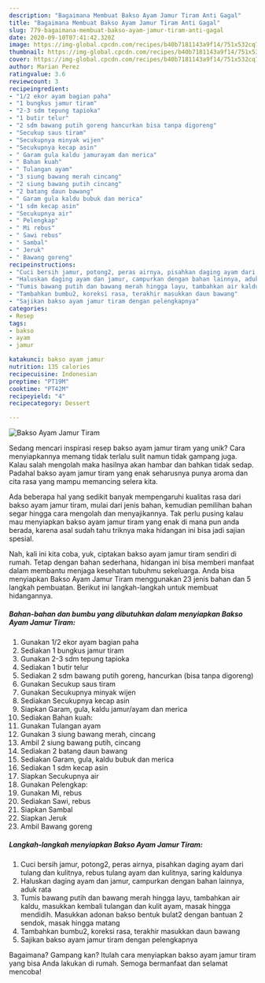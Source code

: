 ```yaml
---
description: "Bagaimana Membuat Bakso Ayam Jamur Tiram Anti Gagal"
title: "Bagaimana Membuat Bakso Ayam Jamur Tiram Anti Gagal"
slug: 779-bagaimana-membuat-bakso-ayam-jamur-tiram-anti-gagal
date: 2020-09-10T07:41:42.320Z
image: https://img-global.cpcdn.com/recipes/b40b7181143a9f14/751x532cq70/bakso-ayam-jamur-tiram-foto-resep-utama.jpg
thumbnail: https://img-global.cpcdn.com/recipes/b40b7181143a9f14/751x532cq70/bakso-ayam-jamur-tiram-foto-resep-utama.jpg
cover: https://img-global.cpcdn.com/recipes/b40b7181143a9f14/751x532cq70/bakso-ayam-jamur-tiram-foto-resep-utama.jpg
author: Marian Perez
ratingvalue: 3.6
reviewcount: 3
recipeingredient:
- "1/2 ekor ayam bagian paha"
- "1 bungkus jamur tiram"
- "2-3 sdm tepung tapioka"
- "1 butir telur"
- "2 sdm bawang putih goreng hancurkan bisa tanpa digoreng"
- "Secukup saus tiram"
- "Secukupnya minyak wijen"
- "Secukupnya kecap asin"
- " Garam gula kaldu jamurayam dan merica"
- " Bahan kuah"
- " Tulangan ayam"
- "3 siung bawang merah cincang"
- "2 siung bawang putih cincang"
- "2 batang daun bawang"
- " Garam gula kaldu bubuk dan merica"
- "1 sdm kecap asin"
- "Secukupnya air"
- " Pelengkap"
- " Mi rebus"
- " Sawi rebus"
- " Sambal"
- " Jeruk"
- " Bawang goreng"
recipeinstructions:
- "Cuci bersih jamur, potong2, peras airnya, pisahkan daging ayam dari tulang dan kulitnya, rebus tulang ayam dan kulitnya, saring kaldunya"
- "Haluskan daging ayam dan jamur, campurkan dengan bahan lainnya, aduk rata"
- "Tumis bawang putih dan bawang merah hingga layu, tambahkan air kaldu, masukkan kembali tulangan dan kulit ayam, masak hingga mendidih. Masukkan adonan bakso bentuk bulat2 dengan bantuan 2 sendok, masak hingga matang"
- "Tambahkan bumbu2, koreksi rasa, terakhir masukkan daun bawang"
- "Sajikan bakso ayam jamur tiram dengan pelengkapnya"
categories:
- Resep
tags:
- bakso
- ayam
- jamur

katakunci: bakso ayam jamur 
nutrition: 135 calories
recipecuisine: Indonesian
preptime: "PT19M"
cooktime: "PT42M"
recipeyield: "4"
recipecategory: Dessert

---
```



![Bakso Ayam Jamur Tiram](https://img-global.cpcdn.com/recipes/b40b7181143a9f14/751x532cq70/bakso-ayam-jamur-tiram-foto-resep-utama.jpg)

Sedang mencari inspirasi resep bakso ayam jamur tiram yang unik? Cara menyiapkannya memang tidak terlalu sulit namun tidak gampang juga. Kalau salah mengolah maka hasilnya akan hambar dan bahkan tidak sedap. Padahal bakso ayam jamur tiram yang enak seharusnya punya aroma dan cita rasa yang mampu memancing selera kita.



Ada beberapa hal yang sedikit banyak mempengaruhi kualitas rasa dari bakso ayam jamur tiram, mulai dari jenis bahan, kemudian pemilihan bahan segar hingga cara mengolah dan menyajikannya. Tak perlu pusing kalau mau menyiapkan bakso ayam jamur tiram yang enak di mana pun anda berada, karena asal sudah tahu triknya maka hidangan ini bisa jadi sajian spesial.


Nah, kali ini kita coba, yuk, ciptakan bakso ayam jamur tiram sendiri di rumah. Tetap dengan bahan sederhana, hidangan ini bisa memberi manfaat dalam membantu menjaga kesehatan tubuhmu sekeluarga. Anda bisa menyiapkan Bakso Ayam Jamur Tiram menggunakan 23 jenis bahan dan 5 langkah pembuatan. Berikut ini langkah-langkah untuk membuat hidangannya.

<!--inarticleads1-->

##### Bahan-bahan dan bumbu yang dibutuhkan dalam menyiapkan Bakso Ayam Jamur Tiram:

1. Gunakan 1/2 ekor ayam bagian paha
1. Sediakan 1 bungkus jamur tiram
1. Gunakan 2-3 sdm tepung tapioka
1. Sediakan 1 butir telur
1. Sediakan 2 sdm bawang putih goreng, hancurkan (bisa tanpa digoreng)
1. Gunakan Secukup saus tiram
1. Gunakan Secukupnya minyak wijen
1. Sediakan Secukupnya kecap asin
1. Siapkan  Garam, gula, kaldu jamur/ayam dan merica
1. Sediakan  Bahan kuah:
1. Gunakan  Tulangan ayam
1. Gunakan 3 siung bawang merah, cincang
1. Ambil 2 siung bawang putih, cincang
1. Sediakan 2 batang daun bawang
1. Sediakan  Garam, gula, kaldu bubuk dan merica
1. Sediakan 1 sdm kecap asin
1. Siapkan Secukupnya air
1. Gunakan  Pelengkap:
1. Gunakan  Mi, rebus
1. Sediakan  Sawi, rebus
1. Siapkan  Sambal
1. Siapkan  Jeruk
1. Ambil  Bawang goreng




<!--inarticleads2-->

##### Langkah-langkah menyiapkan Bakso Ayam Jamur Tiram:

1. Cuci bersih jamur, potong2, peras airnya, pisahkan daging ayam dari tulang dan kulitnya, rebus tulang ayam dan kulitnya, saring kaldunya
1. Haluskan daging ayam dan jamur, campurkan dengan bahan lainnya, aduk rata
1. Tumis bawang putih dan bawang merah hingga layu, tambahkan air kaldu, masukkan kembali tulangan dan kulit ayam, masak hingga mendidih. Masukkan adonan bakso bentuk bulat2 dengan bantuan 2 sendok, masak hingga matang
1. Tambahkan bumbu2, koreksi rasa, terakhir masukkan daun bawang
1. Sajikan bakso ayam jamur tiram dengan pelengkapnya




Bagaimana? Gampang kan? Itulah cara menyiapkan bakso ayam jamur tiram yang bisa Anda lakukan di rumah. Semoga bermanfaat dan selamat mencoba!
